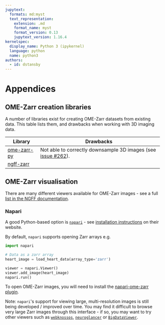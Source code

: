 ```yaml
---
jupytext:
  formats: md:myst
  text_representation:
    extension: .md
    format_name: myst
    format_version: 0.13
    jupytext_version: 1.16.4
kernelspec:
  display_name: Python 3 (ipykernel)
  language: python
  name: python3
authors:
  - id: dstansby
---
```


# Appendices

## OME-Zarr creation libraries

A number of libraries exist for creating OME-Zarr datasets from existing data.
This table lists them, and drawbacks when working with 3D imaging data.

| Library                                                   | Drawbacks                                                                                                     |
| --------------------------------------------------------- | ------------------------------------------------------------------------------------------------------------- |
| [ome-zarr-py](https://github.com/ome/ome-zarr-py)         | Not able to correctly downsample 3D images (see [issue #262](https://github.com/ome/ome-zarr-py/issues/262)). |
| [ngff-zarr ](https://ngff-zarr.readthedocs.io/en/stable/) |                                                                                                               |

## OME-Zarr visualisation

There are many different viewers available for OME-Zarr images - see a full [list in the NGFF documentation](https://ngff.openmicroscopy.org/tools/index.html#image-viewers).

### Napari

A good Python-based option is [`napari`](https://napari.org/stable/) - see [installation instructions](https://napari.org/stable/tutorials/fundamentals/installation.html#napari-installation) on their website.

By default, `napari` supports opening Zarr arrays e.g.
```python
import napari

# Data as a zarr array
heart_image = load_heart_data(array_type='zarr')

viewer = napari.Viewer()
viewer.add_image(heart_image)
napari.run()
```

To open OME-Zarr images, you will need to install the [napari-ome-zarr plugin](https://napari-hub.org/plugins/napari-ome-zarr).

Note: `napari`'s support for viewing large, multi-resolution images is still being developed / improved over time. You may find it difficult to browse very large Zarr images through this interface - if so, you may want to try other viewers such as [`webknossos`](https://home.webknossos.org/), [`neuroglancer`](https://github.com/google/neuroglancer) or [`BigDataViewer`](https://imagej.net/plugins/bdv/).